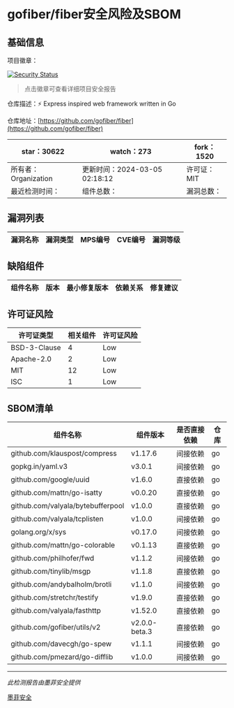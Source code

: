 # gofiber/fiber安全风险及SBOM

## 基础信息

项目徽章：

[![Security Status](https://www.murphysec.com/platform3/v31/badge/1764717099151433728.svg)](https://www.murphysec.com/console/report/1713623172737794048/1764717099151433728)

> 点击徽章可查看详细项目安全报告

仓库描述：⚡️ Express inspired web framework written in Go

仓库地址：[https://github.com/gofiber/fiber](https://github.com/gofiber/fiber)

| star：30622 | watch：273 | fork：1520 |
| ----------- | -------------- | ------------ |
| 所有者：Organization | 更新时间：2024-03-05 02:18:12 | 许可证：MIT |
| 最近检测时间： | 组件总数： | 漏洞总数： |




## 漏洞列表

| 漏洞名称 | 漏洞类型 | MPS编号 | CVE编号 | 漏洞等级 |
| ------- | ------ | ------- | ------ | ----- |





## 缺陷组件

| 组件名称 | 版本 | 最小修复版本 | 依赖关系 | 修复建议 |
| -------- | ---- | ------------ | -------- | -------- |





## 许可证风险

| 许可证类型 | 相关组件 | 许可证风险 |
| ---------- | -------- | ---------- |
|BSD-3-Clause|4|Low|
|Apache-2.0|2|Low|
|MIT|12|Low|
|ISC|1|Low|




## SBOM清单

| 组件名称 | 组件版本 | 是否直接依赖 | 仓库 |
| -------- | -------- | ------------ | ---- |
|github.com/klauspost/compress|v1.17.6|间接依赖|go|
|gopkg.in/yaml.v3|v3.0.1|间接依赖|go|
|github.com/google/uuid|v1.6.0|直接依赖|go|
|github.com/mattn/go-isatty|v0.0.20|直接依赖|go|
|github.com/valyala/bytebufferpool|v1.0.0|直接依赖|go|
|github.com/valyala/tcplisten|v1.0.0|间接依赖|go|
|golang.org/x/sys|v0.17.0|间接依赖|go|
|github.com/mattn/go-colorable|v0.1.13|直接依赖|go|
|github.com/philhofer/fwd|v1.1.2|间接依赖|go|
|github.com/tinylib/msgp|v1.1.8|直接依赖|go|
|github.com/andybalholm/brotli|v1.1.0|间接依赖|go|
|github.com/stretchr/testify|v1.9.0|直接依赖|go|
|github.com/valyala/fasthttp|v1.52.0|直接依赖|go|
|github.com/gofiber/utils/v2|v2.0.0-beta.3|直接依赖|go|
|github.com/davecgh/go-spew|v1.1.1|间接依赖|go|
|github.com/pmezard/go-difflib|v1.0.0|间接依赖|go|


------

*此检测报告由墨菲安全提供*

[墨菲安全](www.murphysec.com)